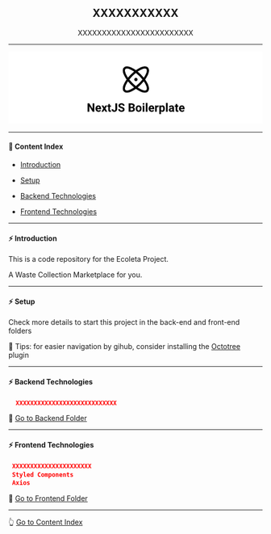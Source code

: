 <h2 align="center">XXXXXXXXXXX</h2>
<p align="center">XXXXXXXXXXXXXXXXXXXXXXXX</p>

---

![XXXXXXXXXXXXXXXXXXXX](https://github.com/lipex360x/nextjs-boilerplate/blob/main/assets/screen.png)

---

#### :bookmark_tabs: Content Index

- [Introduction](#zap-introduction)

- [Setup](#zap-setup)

- [Backend Technologies](#zap-backend-technologies)

- [Frontend Technologies](#zap-frontend-technologies)

---

#### :zap: Introduction

This is a code repository for the Ecoleta Project.

A Waste Collection Marketplace for you.

---

#### :zap: Setup

Check more details to start this project in the back-end and front-end folders

:pushpin: Tips: for easier navigation by gihub, consider installing the [Octotree](https://chrome.google.com/webstore/detail/octotree-github-code-tree/bkhaagjahfmjljalopjnoealnfndnagc) plugin

---

#### :zap: Backend Technologies

```json
  XXXXXXXXXXXXXXXXXXXXXXXXXXXX
```

:rocket: [Go to Backend Folder](https://github.com/lipex360x/XXXXXXXXXXXXXXXXXXXXXX/tree/master/backend)

---

#### :zap: Frontend Technologies

```json
 XXXXXXXXXXXXXXXXXXXXXX
 Styled Components
 Axios
```
:rocket: [Go to Frontend Folder](https://github.com/lipex360x/XXXXXXXXXXXXXXXXXXX/tree/master/frontend)

---

:point_up_2: [Go to Content Index](#bookmark_tabs-content-index)